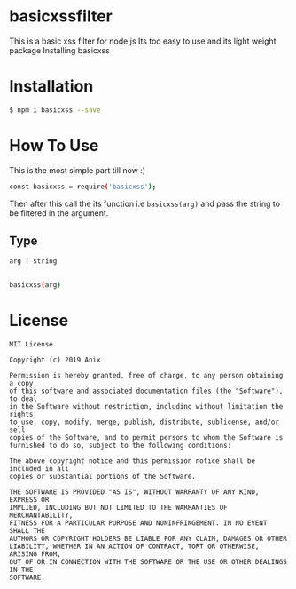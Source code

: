 # basicxssfilter
This is a basic xss filter for node.js
Its too easy to use and its light weight package Installing basicxss

# Installation

```bash
$ npm i basicxss --save
```

# How To Use
This is the most simple part till now :)
```bash
const basicxss = require('basicxss');
```

Then after this call the its function i.e `basicxss(arg)` and pass the string to be filtered in the argument.

## Type
```bash
arg : string


basicxss(arg)
```




# License
```
MIT License

Copyright (c) 2019 Anix

Permission is hereby granted, free of charge, to any person obtaining a copy
of this software and associated documentation files (the "Software"), to deal
in the Software without restriction, including without limitation the rights
to use, copy, modify, merge, publish, distribute, sublicense, and/or sell
copies of the Software, and to permit persons to whom the Software is
furnished to do so, subject to the following conditions:

The above copyright notice and this permission notice shall be included in all
copies or substantial portions of the Software.

THE SOFTWARE IS PROVIDED "AS IS", WITHOUT WARRANTY OF ANY KIND, EXPRESS OR
IMPLIED, INCLUDING BUT NOT LIMITED TO THE WARRANTIES OF MERCHANTABILITY,
FITNESS FOR A PARTICULAR PURPOSE AND NONINFRINGEMENT. IN NO EVENT SHALL THE
AUTHORS OR COPYRIGHT HOLDERS BE LIABLE FOR ANY CLAIM, DAMAGES OR OTHER
LIABILITY, WHETHER IN AN ACTION OF CONTRACT, TORT OR OTHERWISE, ARISING FROM,
OUT OF OR IN CONNECTION WITH THE SOFTWARE OR THE USE OR OTHER DEALINGS IN THE
SOFTWARE.

```
